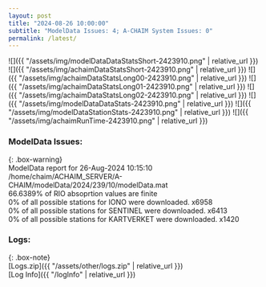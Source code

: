 ```yaml
---
layout: post
title: "2024-08-26 10:00:00"
subtitle: "ModelData Issues: 4; A-CHAIM System Issues: 0"
permalink: /latest/
---
```


![]({{ "/assets/img/modelDataDataStatsShort-2423910.png" | relative_url }})
![]({{ "/assets/img/achaimDataStatsShort-2423910.png" | relative_url }})
![]({{ "/assets/img/achaimDataStatsLong00-2423910.png" | relative_url }})
![]({{ "/assets/img/achaimDataStatsLong01-2423910.png" | relative_url }})
![]({{ "/assets/img/achaimDataStatsLong02-2423910.png" | relative_url }})
![]({{ "/assets/img/modelDataDataStats-2423910.png" | relative_url }})
![]({{ "/assets/img/modelDataStationStats-2423910.png" | relative_url }})
![]({{ "/assets/img/achaimRunTime-2423910.png" | relative_url }})


### ModelData Issues:  
  
{: .box-warning}  
 ModelData report for 26-Aug-2024 10:15:10   
 /home/chaim/ACHAIM_SERVER/A-CHAIM/modelData/2024/239/10/modelData.mat   
 66.6389% of RIO absoprtion values are finite   
 0% of all possible stations for IONO were downloaded. x6958   
 0% of all possible stations for SENTINEL were downloaded. x6413   
 0% of all possible stations for KARTVERKET were downloaded. x1420   
  


### Logs:  
  
{: .box-note}  
[Logs.zip]({{ "/assets/other/logs.zip" | relative_url }})  
[Log Info]({{ "/logInfo" | relative_url }})  

